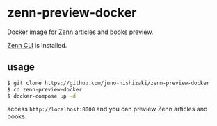 # zenn-preview-docker

Docker image for [Zenn](https://zenn.dev/) articles and books preview. 

[Zenn CLI](https://zenn.dev/zenn/articles/install-zenn-cli) is installed.

## usage

```bash
$ git clone https://github.com/juno-nishizaki/zenn-preview-docker
$ cd zenn-preview-docker
$ docker-compose up -d
```

access `http://localhost:8000` and you can preview Zenn articles and books.

